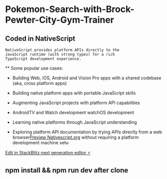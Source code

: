 # Pokemon-Search-with-Brock-Pewter-City-Gym-Trainer

## Coded in NativeScript
    NativeScript provides platform APIs directly to the 
    JavaScript runtime (with strong types) for a rich 
    TypeScript development experience.
    
** Some popular use cases:

- Building Web, iOS, Android and Vision Pro apps with a   shared codebase (aka, cross platform apps)

- Building native platform apps with portable JavaScript skills

- Augmenting JavaScript projects with platform API capabilities

- AndroidTV and Watch development
watchOS development

- Learning native platforms through JavaScript understanding

- Exploring platform API documentation by trying APIs directly from a web browser[Preview Nativescript.org](https://preview.nativescript.org/) without requiring a platform development machine setu

[Edit in StackBlitz next generation editor ⚡️](https://stackblitz.com/~/github.com/chipsxp/Pokemon-Search-with-Brock-Pewter-City-Gym-Trainer)

## npm install && npm run dev after clone